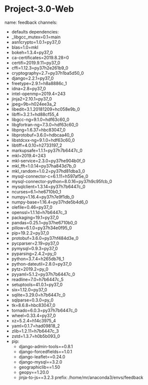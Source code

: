 # Project-3.0-Web
name: feedback
channels:
  - defaults
dependencies:
  - _libgcc_mutex=0.1=main
  - asn1crypto=1.0.1=py37_0
  - blas=1.0=mkl
  - bokeh=1.3.4=py37_0
  - ca-certificates=2019.8.28=0
  - certifi=2019.9.11=py37_0
  - cffi=1.12.3=py37h2e261b9_0
  - cryptography=2.7=py37h1ba5d50_0
  - django=2.2.1=py37_0
  - freetype=2.9.1=h8a8886c_1
  - idna=2.8=py37_0
  - intel-openmp=2019.4=243
  - jinja2=2.10.1=py37_0
  - jpeg=9b=h024ee3a_2
  - libedit=3.1.20181209=hc058e9b_0
  - libffi=3.2.1=hd88cf55_4
  - libgcc-ng=9.1.0=hdf63c60_0
  - libgfortran-ng=7.3.0=hdf63c60_0
  - libpng=1.6.37=hbc83047_0
  - libprotobuf=3.6.0=hdbcaa40_0
  - libstdcxx-ng=9.1.0=hdf63c60_0
  - libtiff=4.0.10=h2733197_2
  - markupsafe=1.1.1=py37h7b6447c_0
  - mkl=2019.4=243
  - mkl-service=2.3.0=py37he904b0f_0
  - mkl_fft=1.0.14=py37ha843d7b_0
  - mkl_random=1.0.2=py37hd81dba3_0
  - mysql-connector-c=6.1.11=h597af5e_0
  - mysql-connector-python=8.0.16=py37h9c95fcb_0
  - mysqlclient=1.3.14=py37h7b6447c_0
  - ncurses=6.1=he6710b0_1
  - numpy=1.16.4=py37h7e9f1db_0
  - numpy-base=1.16.4=py37hde5b4d6_0
  - olefile=0.46=py37_0
  - openssl=1.1.1d=h7b6447c_3
  - packaging=19.1=py37_0
  - pandas=0.25.1=py37he6710b0_0
  - pillow=6.1.0=py37h34e0f95_0
  - pip=19.2.2=py37_0
  - protobuf=3.6.0=py37hf484d3e_0
  - pycparser=2.19=py37_0
  - pymysql=0.9.3=py37_0
  - pyparsing=2.4.2=py_0
  - python=3.7.4=h265db76_1
  - python-dateutil=2.8.0=py37_0
  - pytz=2019.2=py_0
  - pyyaml=5.1.2=py37h7b6447c_0
  - readline=7.0=h7b6447c_5
  - setuptools=41.0.1=py37_0
  - six=1.12.0=py37_0
  - sqlite=3.29.0=h7b6447c_0
  - sqlparse=0.3.0=py_0
  - tk=8.6.8=hbc83047_0
  - tornado=6.0.3=py37h7b6447c_0
  - wheel=0.33.4=py37_0
  - xz=5.2.4=h14c3975_4
  - yaml=0.1.7=had09818_2
  - zlib=1.2.11=h7b6447c_3
  - zstd=1.3.7=h0b5b093_0
  - pip:
    - django-admin-tools==0.8.1
    - django-forcedfields==1.0.1
    - django-leaflet==0.24.0
    - django-mysql==3.2.0
    - geographiclib==1.50
    - geopy==1.20.0
    - jinja-to-js==3.2.3
prefix: /home/mr/anaconda3/envs/feedback
